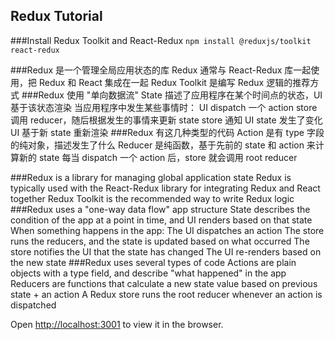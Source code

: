 ## Redux Tutorial

###Install Redux Toolkit and React-Redux
`npm install @reduxjs/toolkit react-redux`

###Redux 是一个管理全局应用状态的库
Redux 通常与 React-Redux 库一起使用，把 Redux 和 React 集成在一起
Redux Toolkit 是编写 Redux 逻辑的推荐方式
###Redux 使用 "单向数据流"
State 描述了应用程序在某个时间点的状态，UI 基于该状态渲染
当应用程序中发生某些事情时：
UI dispatch 一个 action
store 调用 reducer，随后根据发生的事情来更新 state
store 通知 UI state 发生了变化
UI 基于新 state 重新渲染
###Redux 有这几种类型的代码
Action 是有 type 字段的纯对象，描述发生了什么
Reducer 是纯函数，基于先前的 state 和 action 来计算新的 state
每当 dispatch 一个 action 后，store 就会调用 root reducer

###Redux is a library for managing global application state
Redux is typically used with the React-Redux library for integrating Redux and React together
Redux Toolkit is the recommended way to write Redux logic
###Redux uses a "one-way data flow" app structure
State describes the condition of the app at a point in time, and UI renders based on that state
When something happens in the app:
The UI dispatches an action
The store runs the reducers, and the state is updated based on what occurred
The store notifies the UI that the state has changed
The UI re-renders based on the new state
###Redux uses several types of code
Actions are plain objects with a type field, and describe "what happened" in the app
Reducers are functions that calculate a new state value based on previous state + an action
A Redux store runs the root reducer whenever an action is dispatched


Open [http://localhost:3001](http://localhost:3001) to view it in the browser.
